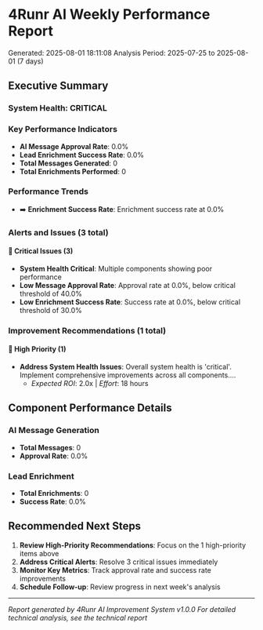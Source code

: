 # 4Runr AI Weekly Performance Report
Generated: 2025-08-01 18:11:08
Analysis Period: 2025-07-25 to 2025-08-01 (7 days)

## Executive Summary

### System Health: CRITICAL

### Key Performance Indicators
- **AI Message Approval Rate**: 0.0%
- **Lead Enrichment Success Rate**: 0.0%
- **Total Messages Generated**: 0
- **Total Enrichments Performed**: 0

### Performance Trends
- ➡️ **Enrichment Success Rate**: Enrichment success rate at 0.0%

### Alerts and Issues (3 total)

#### 🔴 Critical Issues (3)
- **System Health Critical**: Multiple components showing poor performance
- **Low Message Approval Rate**: Approval rate at 0.0%, below critical threshold of 40.0%
- **Low Enrichment Success Rate**: Success rate at 0.0%, below critical threshold of 30.0%

### Improvement Recommendations (1 total)

#### 🔴 High Priority (1)
- **Address System Health Issues**: Overall system health is 'critical'. Implement comprehensive improvements across all components....
  - *Expected ROI*: 2.0x | *Effort*: 18 hours

## Component Performance Details

### AI Message Generation
- **Total Messages**: 0
- **Approval Rate**: 0.0%

### Lead Enrichment
- **Total Enrichments**: 0
- **Success Rate**: 0.0%

## Recommended Next Steps
1. **Review High-Priority Recommendations**: Focus on the 1 high-priority items above
2. **Address Critical Alerts**: Resolve 3 critical issues immediately
3. **Monitor Key Metrics**: Track approval rate and success rate improvements
4. **Schedule Follow-up**: Review progress in next week's analysis

---
*Report generated by 4Runr AI Improvement System v1.0.0*
*For detailed technical analysis, see the technical report*
